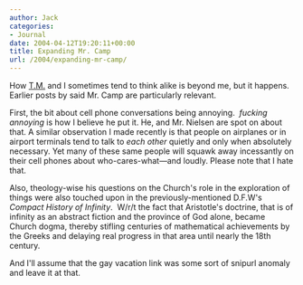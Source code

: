 ```yaml
---
author: Jack
categories:
- Journal
date: 2004-04-12T19:20:11+00:00
title: Expanding Mr. Camp
url: /2004/expanding-mr-camp/
---
```


How [T.M.][1] and I sometimes tend to think alike is beyond me, but it happens. Earlier posts by said Mr. Camp are particularly relevant.

First, the bit about cell phone conversations being annoying.&nbsp; _fucking annoying_ is how I believe he put it. He, and Mr. Nielsen are spot on about that. A similar observation I made recently is that people on airplanes or in airport terminals tend to talk to _each other_ quietly and only when absolutely necessary. Yet many of these same people will squawk away incessantly on their cell phones about who-cares-what&#8212;and loudly. Please note that I hate that.

Also, theology-wise his questions on the Church's role in the exploration of things were also touched upon in the previously-mentioned D.F.W's _Compact History of Infinity_.&nbsp; W/r/t the fact that Aristotle's doctrine, that is of infinity as an abstract fiction and the province of God alone, became Church dogma, thereby stifling centuries of mathematical achievements by the Greeks and delaying real progress in that area until nearly the 18th century.

And I'll assume that the gay vacation link was some sort of snipurl anomaly and leave it at that.

 [1]: http://www.tmcamp.com/